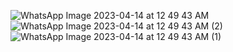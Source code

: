 ![WhatsApp Image 2023-04-14 at 12 49 43 AM](https://user-images.githubusercontent.com/101579638/235215914-e6b6ddbc-d8dd-4918-a3f8-d09f07441edd.jpeg)
![WhatsApp Image 2023-04-14 at 12 49 43 AM (2)](https://user-images.githubusercontent.com/101579638/235215931-f9c49d21-3d28-4afa-b063-96cc42578b0c.jpeg)
![WhatsApp Image 2023-04-14 at 12 49 43 AM (1)](https://user-images.githubusercontent.com/101579638/235215956-0b449243-5421-4372-9e52-cf791232f1c7.jpeg)
